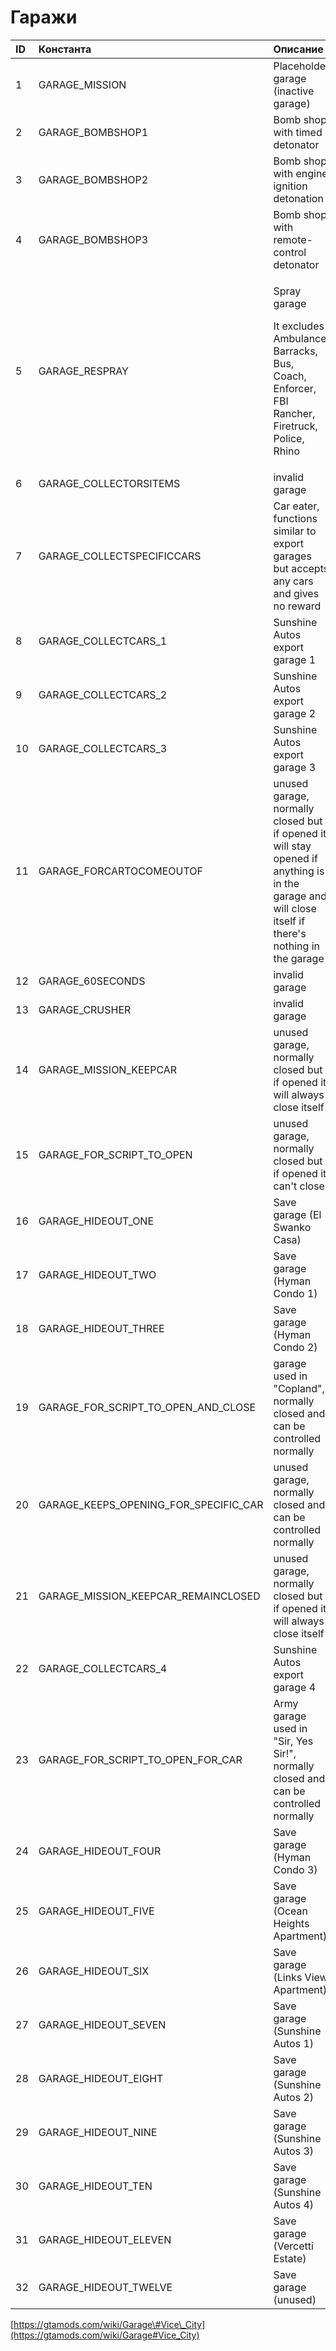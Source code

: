 # Гаражи

<table>
  <thead>
    <tr>
      <th style="text-align:left">ID</th>
      <th style="text-align:left">&#x41A;&#x43E;&#x43D;&#x441;&#x442;&#x430;&#x43D;&#x442;&#x430;</th>
      <th
      style="text-align:left">&#x41E;&#x43F;&#x438;&#x441;&#x430;&#x43D;&#x438;&#x435;</th>
    </tr>
  </thead>
  <tbody>
    <tr>
      <td style="text-align:left">1</td>
      <td style="text-align:left">GARAGE_MISSION</td>
      <td style="text-align:left">Placeholder garage (inactive garage)</td>
    </tr>
    <tr>
      <td style="text-align:left">2</td>
      <td style="text-align:left">GARAGE_BOMBSHOP1</td>
      <td style="text-align:left">Bomb shop with timed detonator</td>
    </tr>
    <tr>
      <td style="text-align:left">3</td>
      <td style="text-align:left">GARAGE_BOMBSHOP2</td>
      <td style="text-align:left">Bomb shop with engine ignition detonation</td>
    </tr>
    <tr>
      <td style="text-align:left">4</td>
      <td style="text-align:left">GARAGE_BOMBSHOP3</td>
      <td style="text-align:left">Bomb shop with remote-control detonator</td>
    </tr>
    <tr>
      <td style="text-align:left">5</td>
      <td style="text-align:left">GARAGE_RESPRAY</td>
      <td style="text-align:left">
        <p>Spray garage</p>
        <p>It excludes Ambulance, Barracks, Bus, Coach, Enforcer, FBI Rancher, Firetruck,
          Police, Rhino</p>
      </td>
    </tr>
    <tr>
      <td style="text-align:left">6</td>
      <td style="text-align:left">GARAGE_COLLECTORSITEMS</td>
      <td style="text-align:left">invalid garage</td>
    </tr>
    <tr>
      <td style="text-align:left">7</td>
      <td style="text-align:left">GARAGE_COLLECTSPECIFICCARS</td>
      <td style="text-align:left">Car eater, functions similar to export garages but accepts any cars and
        gives no reward</td>
    </tr>
    <tr>
      <td style="text-align:left">8</td>
      <td style="text-align:left">GARAGE_COLLECTCARS_1</td>
      <td style="text-align:left">Sunshine Autos export garage 1</td>
    </tr>
    <tr>
      <td style="text-align:left">9</td>
      <td style="text-align:left">GARAGE_COLLECTCARS_2</td>
      <td style="text-align:left">Sunshine Autos export garage 2</td>
    </tr>
    <tr>
      <td style="text-align:left">10</td>
      <td style="text-align:left">GARAGE_COLLECTCARS_3</td>
      <td style="text-align:left">Sunshine Autos export garage 3</td>
    </tr>
    <tr>
      <td style="text-align:left">11</td>
      <td style="text-align:left">GARAGE_FORCARTOCOMEOUTOF</td>
      <td style="text-align:left">unused garage, normally closed but if opened it will stay opened if anything
        is in the garage and will close itself if there&apos;s nothing in the garage</td>
    </tr>
    <tr>
      <td style="text-align:left">12</td>
      <td style="text-align:left">GARAGE_60SECONDS</td>
      <td style="text-align:left">invalid garage</td>
    </tr>
    <tr>
      <td style="text-align:left">13</td>
      <td style="text-align:left">GARAGE_CRUSHER</td>
      <td style="text-align:left">invalid garage</td>
    </tr>
    <tr>
      <td style="text-align:left">14</td>
      <td style="text-align:left">GARAGE_MISSION_KEEPCAR</td>
      <td style="text-align:left">unused garage, normally closed but if opened it will always close itself</td>
    </tr>
    <tr>
      <td style="text-align:left">15</td>
      <td style="text-align:left">GARAGE_FOR_SCRIPT_TO_OPEN</td>
      <td style="text-align:left">unused garage, normally closed but if opened it can&apos;t close</td>
    </tr>
    <tr>
      <td style="text-align:left">16</td>
      <td style="text-align:left">GARAGE_HIDEOUT_ONE</td>
      <td style="text-align:left">Save garage (El Swanko Casa)</td>
    </tr>
    <tr>
      <td style="text-align:left">17</td>
      <td style="text-align:left">GARAGE_HIDEOUT_TWO</td>
      <td style="text-align:left">Save garage (Hyman Condo 1)</td>
    </tr>
    <tr>
      <td style="text-align:left">18</td>
      <td style="text-align:left">GARAGE_HIDEOUT_THREE</td>
      <td style="text-align:left">Save garage (Hyman Condo 2)</td>
    </tr>
    <tr>
      <td style="text-align:left">19</td>
      <td style="text-align:left">GARAGE_FOR_SCRIPT_TO_OPEN_AND_CLOSE</td>
      <td style="text-align:left">garage used in &quot;Copland&quot;, normally closed and can be controlled
        normally</td>
    </tr>
    <tr>
      <td style="text-align:left">20</td>
      <td style="text-align:left">GARAGE_KEEPS_OPENING_FOR_SPECIFIC_CAR</td>
      <td style="text-align:left">unused garage, normally closed and can be controlled normally</td>
    </tr>
    <tr>
      <td style="text-align:left">21</td>
      <td style="text-align:left">GARAGE_MISSION_KEEPCAR_REMAINCLOSED</td>
      <td style="text-align:left">unused garage, normally closed but if opened it will always close itself</td>
    </tr>
    <tr>
      <td style="text-align:left">22</td>
      <td style="text-align:left">GARAGE_COLLECTCARS_4</td>
      <td style="text-align:left">Sunshine Autos export garage 4</td>
    </tr>
    <tr>
      <td style="text-align:left">23</td>
      <td style="text-align:left">GARAGE_FOR_SCRIPT_TO_OPEN_FOR_CAR</td>
      <td style="text-align:left">Army garage used in &quot;Sir, Yes Sir!&quot;, normally closed and can
        be controlled normally</td>
    </tr>
    <tr>
      <td style="text-align:left">24</td>
      <td style="text-align:left">GARAGE_HIDEOUT_FOUR</td>
      <td style="text-align:left">Save garage (Hyman Condo 3)</td>
    </tr>
    <tr>
      <td style="text-align:left">25</td>
      <td style="text-align:left">GARAGE_HIDEOUT_FIVE</td>
      <td style="text-align:left">Save garage (Ocean Heights Apartment)</td>
    </tr>
    <tr>
      <td style="text-align:left">26</td>
      <td style="text-align:left">GARAGE_HIDEOUT_SIX</td>
      <td style="text-align:left">Save garage (Links View Apartment)</td>
    </tr>
    <tr>
      <td style="text-align:left">27</td>
      <td style="text-align:left">GARAGE_HIDEOUT_SEVEN</td>
      <td style="text-align:left">Save garage (Sunshine Autos 1)</td>
    </tr>
    <tr>
      <td style="text-align:left">28</td>
      <td style="text-align:left">GARAGE_HIDEOUT_EIGHT</td>
      <td style="text-align:left">Save garage (Sunshine Autos 2)</td>
    </tr>
    <tr>
      <td style="text-align:left">29</td>
      <td style="text-align:left">GARAGE_HIDEOUT_NINE</td>
      <td style="text-align:left">Save garage (Sunshine Autos 3)</td>
    </tr>
    <tr>
      <td style="text-align:left">30</td>
      <td style="text-align:left">GARAGE_HIDEOUT_TEN</td>
      <td style="text-align:left">Save garage (Sunshine Autos 4)</td>
    </tr>
    <tr>
      <td style="text-align:left">31</td>
      <td style="text-align:left">GARAGE_HIDEOUT_ELEVEN</td>
      <td style="text-align:left">Save garage (Vercetti Estate)</td>
    </tr>
    <tr>
      <td style="text-align:left">32</td>
      <td style="text-align:left">GARAGE_HIDEOUT_TWELVE</td>
      <td style="text-align:left">Save garage (unused)</td>
    </tr>
  </tbody>
</table>

[https://gtamods.com/wiki/Garage\#Vice\_City](https://gtamods.com/wiki/Garage#Vice_City)

